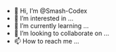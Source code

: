 - 👋 Hi, I’m @Smash-Codex
- 👀 I’m interested in ...
- 🌱 I’m currently learning ...
- 💞️ I’m looking to collaborate on ...
- 📫 How to reach me ...

<!---
Smash-Codex/Smash-Codex is a ✨ special ✨ repository because its `README.md` (this file) appears on your GitHub profile.
You can click the Preview link to take a look at your changes.
--->
